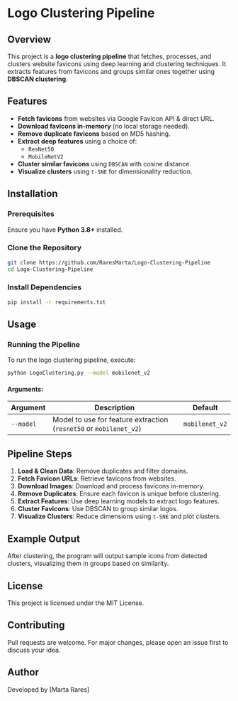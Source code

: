 # Logo Clustering Pipeline

## Overview
This project is a **logo clustering pipeline** that fetches, processes, and clusters website favicons using deep learning and clustering techniques. It extracts features from favicons and groups similar ones together using **DBSCAN clustering**.

## Features
- **Fetch favicons** from websites via Google Favicon API & direct URL.
- **Download favicons in-memory** (no local storage needed).
- **Remove duplicate favicons** based on MD5 hashing.
- **Extract deep features** using a choice of:
  - `ResNet50`
  - `MobileNetV2`
- **Cluster similar favicons** using `DBSCAN` with cosine distance.
- **Visualize clusters** using `t-SNE` for dimensionality reduction.

## Installation
### Prerequisites
Ensure you have **Python 3.8+** installed.

### Clone the Repository
```sh
git clone https://github.com/RaresMarta/Logo-Clustering-Pipeline
cd Logo-Clustering-Pipeline
```

### Install Dependencies
```sh
pip install -r requirements.txt
```

## Usage
### Running the Pipeline
To run the logo clustering pipeline, execute:
```sh
python LogoClustering.py --model mobilenet_v2
```

#### Arguments:
| Argument | Description | Default |
|----------|-------------|---------|
| `--model` | Model to use for feature extraction (`resnet50` or `mobilenet_v2`) | `mobilenet_v2` |

## Pipeline Steps
1. **Load & Clean Data**: Remove duplicates and filter domains.
2. **Fetch Favicon URLs**: Retrieve favicons from websites.
3. **Download Images**: Download and process favicons in-memory.
4. **Remove Duplicates**: Ensure each favicon is unique before clustering.
5. **Extract Features**: Use deep learning models to extract logo features.
6. **Cluster Favicons**: Use DBSCAN to group similar logos.
7. **Visualize Clusters**: Reduce dimensions using `t-SNE` and plot clusters.

## Example Output
After clustering, the program will output sample icons from detected clusters, visualizing them in groups based on similarity.

## License
This project is licensed under the MIT License.

## Contributing
Pull requests are welcome. For major changes, please open an issue first to discuss your idea.

## Author
Developed by [Marta Rares]
